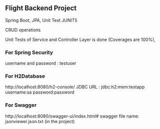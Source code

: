 ## Flight Backend Project

Spring Boot, JPA, Unit Test JUNIT5

CRUD operations

Unit Tests of Service and Controller Layer is done (Coverages are 100%),


### For Spring Security

username and password : testuser

### For H2Database 

http://localhost:8080/h2-console/
JDBC URL : jdbc:h2:mem:testapp
username:sa
password:password

### For Swagger

http://localhost:8080/swagger-ui/index.html#
swagger file name: jsonviewer.json.txt (in the project)
